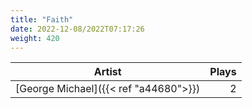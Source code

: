 ```yaml
---
title: "Faith"
date: 2022-12-08/2022T07:17:26
weight: 420
---
```




 Artist | Plays 
----- | -----:
[George Michael]({{< ref "a44680">}}) | 2
